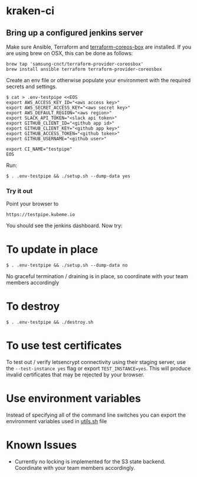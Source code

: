 # kraken-ci

## Bring up a configured jenkins server

Make sure Ansible, Terraform and [terraform-coreos-box](https://github.com/samsung-cnct/terraform-provider-coreosbox) are installed. If you are using brew on OSX, this can be done as follows:

    brew tap 'samsung-cnct/terraform-provider-coreosbox'
    brew install ansible terraform terraform-provider-coreosbox

Create an env file or otherwise populate your environment with the required secrets and settings.

    $ cat > .env-testpipe <<EOS
    export AWS_ACCESS_KEY_ID="<aws access key>"
    export AWS_SECRET_ACCESS_KEY="<aws secret key>"
    export AWS_DEFAULT_REGION="<aws region>"
    export SLACK_API_TOKEN="<slack api token>"
    export GITHUB_CLIENT_ID="<github app id>"
    export GITHUB_CLIENT_KEY="<github app key>"
    export GITHUB_ACCESS_TOKEN="<github token>"
    export GITHUB_USERNAME="<github user>"

    export CI_NAME="testpipe"
    EOS

Run:

    $ . .env-testpipe && ./setup.sh --dump-data yes

### Try it out

Point your browser to

    https://testpipe.kubeme.io

You should see the jenkins dashboard. Now try:


# To update in place

    $ . .env-testpipe && ./setup.sh --dump-data no

No graceful termination / draining is in place, so coordinate with your team members accordingly

# To destroy

    $ . .env-testpipe && ./destroy.sh

# To use test certificates

To test out / verify letsencrypt connectivity using their staging server, use the `--test-instance yes` flag or export `TEST_INSTANCE=yes`.  This will produce invalid certificates that may be rejected by your browser.

# Use environment variables

Instead of specifying all of the command line switches you can export the environment variables used in [utils.sh](utils.sh) file

# Known Issues

- Currently no locking is implemented for the S3 state backend. Coordinate with your team members accordingly.
